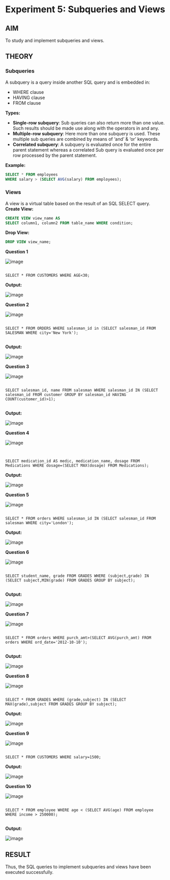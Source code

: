 # Experiment 5: Subqueries and Views

## AIM
To study and implement subqueries and views.

## THEORY

### Subqueries
A subquery is a query inside another SQL query and is embedded in:
- WHERE clause
- HAVING clause
- FROM clause

**Types:**
- **Single-row subquery**:
  Sub queries can also return more than one value. Such results should be made use along with the operators in and any.
- **Multiple-row subquery**:
  Here more than one subquery is used. These multiple sub queries are combined by means of ‘and’ & ‘or’ keywords.
- **Correlated subquery**:
  A subquery is evaluated once for the entire parent statement whereas a correlated Sub query is evaluated once per row processed by the parent statement.

**Example:**
```sql
SELECT * FROM employees
WHERE salary > (SELECT AVG(salary) FROM employees);
```
### Views
A view is a virtual table based on the result of an SQL SELECT query.
**Create View:**
```sql
CREATE VIEW view_name AS
SELECT column1, column2 FROM table_name WHERE condition;
```
**Drop View:**
```sql
DROP VIEW view_name;
```

**Question 1**

![image](https://github.com/user-attachments/assets/757f5454-9c95-4aaf-87b4-4e49df5d4c71)

```

SELECT * FROM CUSTOMERS WHERE AGE<30;

```
**Output:**

![image](https://github.com/user-attachments/assets/51fb6291-73b4-4840-a8aa-2c78862a707f)


**Question 2**

![image](https://github.com/user-attachments/assets/4996d3ab-9018-42b4-a0b8-0214c37bf0bb)

```

SELECT * FROM ORDERS WHERE salesman_id in (SELECT salesman_id FROM SALESMAN WHERE city='New York');


```
**Output:**

![image](https://github.com/user-attachments/assets/f2c36900-cce4-477b-b467-1bcd79b96110)


**Question 3**

![image](https://github.com/user-attachments/assets/4a143740-e261-4f56-a398-4d27caadaf74)

```

SELECT salesman_id, name FROM salesman WHERE salesman_id IN (SELECT salesman_id FROM customer GROUP BY salesman_id HAVING COUNT(customer_id)>1);


```

**Output:**

![image](https://github.com/user-attachments/assets/39b17c8d-0cc8-4eb3-9e5f-bf4efa129489)


**Question 4**

![image](https://github.com/user-attachments/assets/65cbb75f-b83e-42f7-9a89-f9ada720c1d6)

```


SELECT medication_id AS medic, medication_name, dosage FROM Medications WHERE dosage=(SELECT MAX(dosage) FROM Medications);

```

**Output:**

![image](https://github.com/user-attachments/assets/7366d821-fcb4-4272-9d75-c377349be237)


**Question 5**

![image](https://github.com/user-attachments/assets/f3fb64b0-d277-45d3-aae5-42db85a36755)

```

SELECT * FROM orders WHERE salesman_id IN (SELECT salesman_id FROM salesman WHERE city='London');

```
**Output:**

![image](https://github.com/user-attachments/assets/c21f7ac4-4615-425a-8748-ef8c6fd26751)


**Question 6**

![image](https://github.com/user-attachments/assets/01064941-0188-48d1-b100-2cdc7e95f163)

```

SELECT student_name, grade FROM GRADES WHERE (subject,grade) IN (SELECT subject,MIN(grade) FROM GRADES GROUP BY subject);


```

**Output:**

![image](https://github.com/user-attachments/assets/dc2054e1-ef31-4cd7-a7e0-c4cc9d06b75d)


**Question 7**

![image](https://github.com/user-attachments/assets/1d9fd182-af28-49f1-892b-c4aff0046a59)

```

SELECT * FROM orders WHERE purch_amt>(SELECT AVG(purch_amt) FROM orders WHERE ord_date='2012-10-10');


```
**Output:**

![image](https://github.com/user-attachments/assets/fceb76de-0414-46f6-bbcf-a0bd883569d9)


**Question 8**

![image](https://github.com/user-attachments/assets/813c0759-7bc9-45ac-96f4-96e28aa43035)

```

SELECT * FROM GRADES WHERE (grade,subject) IN (SELECT MAX(grade),subject FROM GRADES GROUP BY subject);

```

**Output:**

![image](https://github.com/user-attachments/assets/4391bd56-768c-47f5-9958-3b7068256f83)


**Question 9**

![image](https://github.com/user-attachments/assets/15d26019-7ab2-46f7-984e-703837a1b20f)

```

SELECT * FROM CUSTOMERS WHERE salary=1500;

```

**Output:**

![image](https://github.com/user-attachments/assets/138514d0-9399-4604-92dc-a9f164b8d1ef)


**Question 10**

![image](https://github.com/user-attachments/assets/1d34c1dc-adab-4f60-8d38-3e25590d9b82)

```

SELECT * FROM employee WHERE age < (SELECT AVG(age) FROM employee WHERE income > 250000);


```
**Output:**

![image](https://github.com/user-attachments/assets/e2174e40-daa0-4765-b72b-a459731e965f)


## RESULT
Thus, the SQL queries to implement subqueries and views have been executed successfully.
